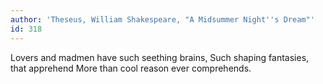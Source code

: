 ```yaml
---
author: 'Theseus, William Shakespeare, "A Midsummer Night''s Dream"'
id: 318
---
```


Lovers and madmen have such seething brains,
Such shaping fantasies, that apprehend
More than cool reason ever comprehends.